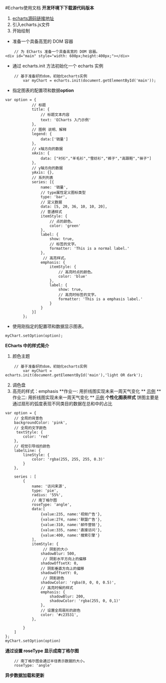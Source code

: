 
#Echarts使用文档
**开发环境下下载源代码版本**
1.  [echarts源码链接地址](https://echarts.baidu.com/dist/echarts.js)
2.  引入echarts.js文件
3.  开始绘制 
+ 准备一个具备高宽的 DOM 容器
```
	// 为 ECharts 准备一个具备高宽的 DOM 容器。
<div id="main" style="width: 600px;height:400px;"></div>
```
+ 通过 echarts.init 方法初始化一个 echarts 实例
```
	// 基于准备好的dom，初始化echarts实例
        var myChart = echarts.init(document.getElementById('main'));
```
+ 指定图表的配置项和数据**option**
```
var option = {
			// 标题
            title: {
	            // 标题文本内容
                text: 'ECharts 入门示例'
            },
            // 图例 说明、解释
            legend: {
                data:['销量']
            },
            // x轴方向的数据
            xAxis: {
                data: ["衬衫","羊毛衫","雪纺衫","裤子","高跟鞋","袜子"]
            },
            // y轴方向的数据
            yAxis: {},
            // 系列列表
            series: [{
                name: '销量',
                // type属性定义图标类型
                type: 'bar',
                // 定义数据
                data: [5, 20, 36, 10, 10, 20],
                // 普通样式
                itemStyle: {
                    // 点的颜色。
                    color: 'green'
                },
                label: {
                    show: true,
                    // 标签的文字。
                    formatter: 'This is a normal label.'
                },
                 // 高亮样式。
                emphasis: {
                    itemStyle: {
                        // 高亮时点的颜色。
                        color: 'blue'
                    },
                    label: {
                        show: true,
                        // 高亮时标签的文字。
                        formatter: 'This is a emphasis label.'
                    }
                }
            }]
        };
```
+ 使用刚指定的配置项和数据显示图表。
```
myChart.setOption(option);
```
**ECharts 中的样式简介**
1. 颜色主题
```
	// 基于准备好的dom，初始化echarts实例
        var myChart = echarts.init(document.getElementById('main'),'light OR dark');
```
2. 调色盘
3. 高亮的样式：emphasis
**作业一: 用折线图实现未来一周天气变化 **
[示例](https://img-blog.csdnimg.cn/20181101120604827.jpg?x-oss-process=image/watermark,type_ZmFuZ3poZW5naGVpdGk,shadow_10,text_aHR0cHM6Ly9ibG9nLmNzZG4ubmV0L2dkamxj,size_16,color_FFFFFF,t_70)
**作业二: 用折线图实现未来一周天气变化 **
[示例](https://images2018.cnblogs.com/blog/1150667/201803/1150667-20180302110618565-96310848.png)
**个性化图表样式**
饼图主要是通过扇形的弧度表现不同类目的数据在总和中的占比
```
var option = {
    // 全局的背景色
    backgroundColor: 'pink',
    // 全局的文字颜色
     textStyle: {
        color: 'red'
    },
    // 视觉引导线的颜色
    labelLine: {
        lineStyle: {
            color: 'rgba(255, 255, 255, 0.3)'
        }
    },
    
    series : [
        {
            name: '访问来源',
            type: 'pie',
            radius: '55%',
            // 南丁格尔图
            roseType: 'angle',
            data:[
                {value:235, name:'视频广告'},
                {value:274, name:'联盟广告'},
                {value:310, name:'邮件营销'},
                {value:335, name:'直接访问'},
                {value:400, name:'搜索引擎'}
            ],
            itemStyle: {
                 // 阴影的大小
                shadowBlur: 500,
                 // 阴影水平方向上的偏移
                shadowOffsetX: 0,
                // 阴影垂直方向上的偏移
                shadowOffsetY: 0,
                 // 阴影颜色
                shadowColor: 'rgba(0, 0, 0, 0.5)',
                // 高亮时候的样式
                emphasis: {
                    shadowBlur: 200,
                    shadowColor: 'rgba(255, 0, 0,1)'
                },
                // 设置全局扇形的颜色
                color: '#c23531',
            },
            
        }
    ]
};
myChart.setOption(option)
```
**通过设置 roseType 显示成南丁格尔图**
```
	// 南丁格尔图会通过半径表示数据的大小。
	roseType: 'angle'
```

**异步数据加载和更新**
